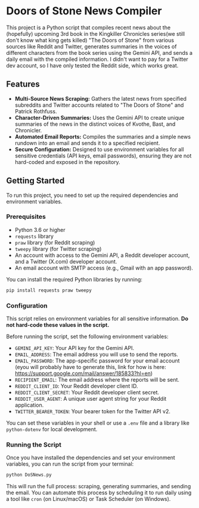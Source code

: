 # Doors of Stone News Compiler

This project is a Python script that compiles recent news about the (hopefully) upcoming 3rd book in the Kingkiller Chronicles series(we still don't know what king gets killed) "The Doors of Stone" from various sources like Reddit and Twitter, generates summaries in the voices of different characters from the book series using the Gemini API, and sends a daily email with the compiled information. I didn't want to pay for a Twitter dev account, so I have only tested the Reddit side, which works great. 

## Features

  - **Multi-Source News Scraping:** Gathers the latest news from specified subreddits and Twitter accounts related to "The Doors of Stone" and Patrick Rothfuss.
  - **Character-Driven Summaries:** Uses the Gemini API to create unique summaries of the news in the distinct voices of Kvothe, Bast, and Chronicler.
  - **Automated Email Reports:** Compiles the summaries and a simple news rundown into an email and sends it to a specified recipient.
  - **Secure Configuration:** Designed to use environment variables for all sensitive credentials (API keys, email passwords), ensuring they are not hard-coded and exposed in the repository.

## Getting Started

To run this project, you need to set up the required dependencies and environment variables.

### Prerequisites

  - Python 3.6 or higher
  - `requests` library
  - `praw` library (for Reddit scraping)
  - `tweepy` library (for Twitter scraping)
  - An account with access to the Gemini API, a Reddit developer account, and a Twitter (X.com) developer account.
  - An email account with SMTP access (e.g., Gmail with an app password).

You can install the required Python libraries by running:

```bash
pip install requests praw tweepy
```

### Configuration

This script relies on environment variables for all sensitive information. **Do not hard-code these values in the script.**

Before running the script, set the following environment variables:

  - `GEMINI_API_KEY`: Your API key for the Gemini API.
  - `EMAIL_ADDRESS`: The email address you will use to send the reports.
  - `EMAIL_PASSWORD`: The app-specific password for your email account (eyou will probably have to generate this, link for how is here: https://support.google.com/mail/answer/185833?hl=en)
  - `RECIPIENT_EMAIL`: The email address where the reports will be sent.
  - `REDDIT_CLIENT_ID`: Your Reddit developer client ID.
  - `REDDIT_CLIENT_SECRET`: Your Reddit developer client secret.
  - `REDDIT_USER_AGENT`: A unique user agent string for your Reddit application.
  - `TWITTER_BEARER_TOKEN`: Your bearer token for the Twitter API v2.

You can set these variables in your shell or use a `.env` file and a library like `python-dotenv` for local development.

### Running the Script

Once you have installed the dependencies and set your environment variables, you can run the script from your terminal:

```bash
python DoSNews.py
```

This will run the full process: scraping, generating summaries, and sending the email. You can automate this process by scheduling it to run daily using a tool like `cron` (on Linux/macOS) or Task Scheduler (on Windows).
